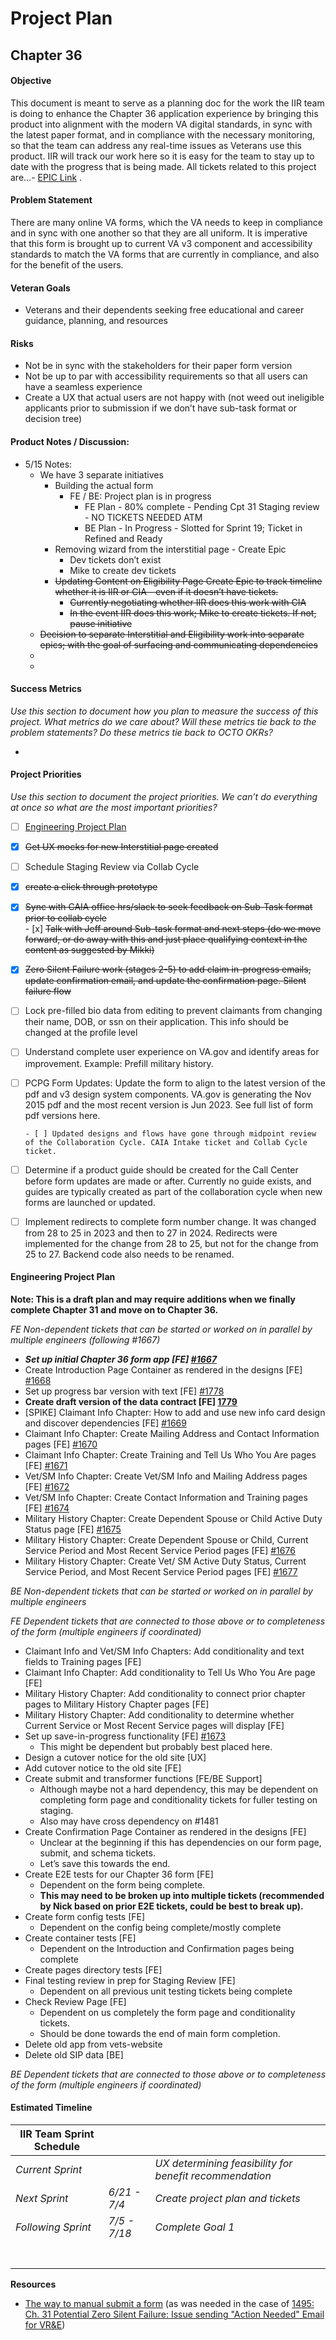 # Project Plan 

## Chapter 36

#### **Objective** 

This document is meant to serve as a planning doc for the work the IIR team is doing to enhance the Chapter 36 application experience by bringing this product into alignment with the modern VA digital standards, in sync with the latest paper format, and in compliance with the necessary monitoring, so that the team can address any real-time issues as Veterans use this product. IIR will track our work here so it is easy for the team to stay up to date with the progress that is being made. All tickets related to this project are…- [EPIC Link](https://github.com/orgs/department-of-veterans-affairs/projects/1360/views/24?pane=issue&itemId=2663136070&issue=department-of-veterans-affairs%7Cva-iir%7C1240) .

#### **Problem Statement**

There are many online VA forms, which the VA needs to keep in compliance and in sync with one another so that they are all uniform.  It is imperative that this form is brought up to current VA v3 component and accessibility standards to match the VA forms that are currently in compliance, and also for the benefit of the users.

#### **Veteran Goals**

- Veterans and their dependents seeking free educational and career guidance, planning, and resources 

#### **Risks**

* Not be in sync with the stakeholders for their paper form version  
* Not be up to par with accessibility requirements so that all users can have a seamless experience  
* Create a UX that actual users are not happy with (not weed out ineligible applicants prior to submission if we don’t have sub-task format or decision tree)

#### **Product Notes / Discussion:**

- 5/15 Notes:   
  - We have 3 separate initiatives  
    - Building the actual form  
      - FE / BE: Project plan is in progress  
        - FE Plan \- 80% complete \- Pending Cpt 31 Staging review \- NO TICKETS NEEDED ATM  
        - BE Plan \- In Progress \-  Slotted for Sprint 19; Ticket in Refined and Ready  
    - Removing wizard from the interstitial page \- Create Epic  
      - Dev tickets don’t exist  
      - Mike to create dev tickets  
    - ~~Updating Content on Eligibility Page Create Epic to track timeline whether it is IIR or CIA \- even if it doesn’t have tickets.~~  
      - ~~Currently negotiating whether IIR does this work with CIA~~  
      - ~~In the event IIR does this work; Mike to create tickets. If not, pause initiative~~  
  - ~~Decision to separate Interstitial and Eligibility work into separate epics; with the goal of surfacing and communicating dependencies~~   
  -   
  - 

#### **Success Metrics**

*Use this section to document how you plan to measure the success of this project. What metrics do we care about? Will these metrics tie back to the problem statements? Do these metrics tie back to OCTO OKRs?*

- 

#### **Project Priorities**

*Use this section to document the project priorities. We can’t do everything at once so what are the most important priorities?*

- [ ] [Engineering Project Plan](https://docs.google.com/document/d/1rFL28t8NtHtwzKbp7PGmY0UdtrhS95dAqb-hP9eiYQ8/edit?tab=t.0)  
- [x] ~~Get UX mocks for new Interstitial page created~~  
- [ ] Schedule Staging Review via Collab Cycle  
- [x] ~~create a click through prototype~~  
- [x] ~~Sync with CAIA office hrs/slack to seek feedback on Sub-Task format prior to collab cycle~~  
      - [x] ~~Talk with Jeff around Sub-task format and next steps (do we move forward, or do away with this and just place qualifying context in the content as suggested by Mikki)~~  
- [x] ~~Zero Silent Failure work (stages 2-5) to add claim in-progress emails, update confirmation email, and update the confirmation page. Silent failure flow~~

- [ ] Lock pre-filled bio data from editing to prevent claimants from changing their name, DOB, or ssn on their application. This info should be changed at the profile level

- [ ] Understand complete user experience on VA.gov and identify areas for improvement. Example: Prefill military history.

- [ ] PCPG Form Updates: Update the form to align to the latest version of the pdf and v3 design system components. VA.gov is generating the Nov 2015 pdf and the most recent version is Jun 2023\. See full list of form pdf versions here.

      - [ ] Updated designs and flows have gone through midpoint review of the Collaboration Cycle. CAIA Intake ticket and Collab Cycle ticket.  
              
- [ ] Determine if a product guide should be created for the Call Center before form updates are made or after. Currently no guide exists, and guides are typically created as part of the collaboration cycle when new forms are launched or updated.

- [ ] Implement redirects to complete form number change. It was changed from 28 to 25 in 2023 and then to 27 in 2024\. Redirects were implemented for the change from 28 to 25, but not for the change from 25 to 27\. Backend code also needs to be renamed.

#### **Engineering Project Plan**

**Note: This is a draft plan and may require additions when we finally complete Chapter 31 and move on to Chapter 36\.**

*FE Non-dependent tickets that can be started or worked on in parallel by multiple engineers (following \#1667)*

* ***Set up initial Chapter 36 form app \[FE\] [\#1667](https://github.com/orgs/department-of-veterans-affairs/projects/1360/views/1?pane=issue&itemId=108615004&issue=department-of-veterans-affairs%7Cva-iir%7C1667)***  
* Create Introduction Page Container as rendered in the designs \[FE\] [\#1668](https://github.com/orgs/department-of-veterans-affairs/projects/1360/views/1?pane=issue&itemId=108615839&issue=department-of-veterans-affairs%7Cva-iir%7C1668)  
* Set up progress bar version with text \[FE\] [\#1778](https://github.com/orgs/department-of-veterans-affairs/projects/1360/views/24?pane=issue&itemId=115149626&issue=department-of-veterans-affairs%7Cva-iir%7C1778)  
* **Create draft version of the data contract \[FE\] [1779](https://github.com/orgs/department-of-veterans-affairs/projects/1360/views/24?pane=issue&itemId=115150054&issue=department-of-veterans-affairs%7Cva-iir%7C1779)**  
* \[SPIKE\] Claimant Info Chapter: How to add and use new info card design and discover dependencies \[FE\] [\#1669](https://github.com/orgs/department-of-veterans-affairs/projects/1360/views/1?pane=issue&itemId=108617492&issue=department-of-veterans-affairs%7Cva-iir%7C1669)  
* Claimant Info Chapter: Create Mailing Address and Contact Information pages \[FE\] [\#1670](https://github.com/orgs/department-of-veterans-affairs/projects/1360/views/1?pane=issue&itemId=108618447&issue=department-of-veterans-affairs%7Cva-iir%7C1670)  
* Claimant Info Chapter: Create Training and Tell Us Who You Are pages \[FE\] [\#1671](https://github.com/orgs/department-of-veterans-affairs/projects/1360/views/1?pane=issue&itemId=108620462&issue=department-of-veterans-affairs%7Cva-iir%7C1671)  
* Vet/SM Info Chapter: Create Vet/SM Info and Mailing Address pages \[FE\] [\#1672](https://github.com/orgs/department-of-veterans-affairs/projects/1360/views/1?pane=issue&itemId=108621369&issue=department-of-veterans-affairs%7Cva-iir%7C1672)  
* Vet/SM Info Chapter: Create Contact Information and Training pages \[FE\] [\#1674](https://github.com/orgs/department-of-veterans-affairs/projects/1360/views/1?pane=issue&itemId=108627235&issue=department-of-veterans-affairs%7Cva-iir%7C1674)  
* Military History Chapter: Create Dependent Spouse or Child Active Duty Status page \[FE\] [\#1675](https://github.com/orgs/department-of-veterans-affairs/projects/1360/views/1?pane=issue&itemId=108628985&issue=department-of-veterans-affairs%7Cva-iir%7C1675)  
* Military History Chapter: Create Dependent Spouse or Child, Current Service Period and Most Recent Service Period pages \[FE\] [\#1676](https://github.com/orgs/department-of-veterans-affairs/projects/1360/views/1?pane=issue&itemId=108629488&issue=department-of-veterans-affairs%7Cva-iir%7C1676)  
* Military History Chapter: Create Vet/ SM Active Duty Status, Current Service Period, and Most Recent Service Period pages \[FE\] [\#1677](https://github.com/orgs/department-of-veterans-affairs/projects/1360/views/1?pane=issue&itemId=108629976&issue=department-of-veterans-affairs%7Cva-iir%7C1677)


*BE Non-dependent tickets that can be started or worked on in parallel by multiple engineers*

*FE Dependent tickets that are connected to those above or to completeness of the form (multiple engineers if coordinated)*

* Claimant Info and Vet/SM Info Chapters: Add conditionality and text fields to Training pages \[FE\]  
* Claimant Info Chapter: Add conditionality to Tell Us Who You Are page \[FE\]  
* Military History Chapter: Add conditionality to connect prior chapter pages to Military History Chapter pages \[FE\]  
* Military History Chapter: Add conditionality to determine whether Current Service or Most Recent Service pages will display \[FE\]  
* Set up save-in-progress functionality \[FE\] [\#1673](https://github.com/orgs/department-of-veterans-affairs/projects/1360/views/1?pane=issue&itemId=108621887&issue=department-of-veterans-affairs%7Cva-iir%7C1673)  
  * This might be dependent but probably best placed here.  
* Design a cutover notice for the old site \[UX\]   
* Add cutover notice to the old site \[FE\]   
* Create submit and transformer functions \[FE/BE Support\]   
  * Although maybe not a hard dependency, this may be dependent on completing form page and conditionality tickets for fuller testing on staging.  
  * Also may have cross dependency on \#1481  
* Create Confirmation Page Container as rendered in the designs \[FE\]  
  * Unclear at the beginning if this has dependencies on our form page, submit, and schema tickets.  
  * Let’s save this towards the end.  
* Create E2E tests for our Chapter 36 form \[FE\]   
  * Dependent on the form being complete.  
  * **This may need to be broken up into multiple tickets (recommended by Nick based on prior E2E tickets, could be best to break up).**  
* Create form config tests \[FE\]   
  * Dependent on the config being complete/mostly complete  
* Create container tests \[FE\]   
  * Dependent on the Introduction and Confirmation pages being complete  
* Create pages directory tests \[FE\]   
* Final testing review in prep for Staging Review \[FE\]   
  * Dependent on all previous unit testing tickets being complete  
* Check Review Page \[FE\]   
  * Dependent on us completely the form page and conditionality tickets.  
  * Should be done towards the end of main form completion.  
* Delete old app from vets-website  
* Delete old SIP data \[BE\] 

*BE Dependent tickets that are connected to those above or to completeness of the form (multiple engineers if coordinated)*

#### **Estimated Timeline**

| IIR Team Sprint Schedule |  |  |
| ----- | :---- | :---- |
| *Current Sprint*  |  | *UX determining feasibility for benefit recommendation*  |
| *Next Sprint* | *6/21 \- 7/4* | *Create project plan and tickets* |
| *Following Sprint* | *7/5 \- 7/18* | *Complete Goal 1* |
|  |  |  |
|  |  |  |
|  |  |  |
|  |  |  |
|  |  |  |
|  |  |  |
|  |  |  |

**Resources**

* [The way to manual submit a form](https://github.com/department-of-veterans-affairs/va.gov-team-sensitive/blob/master/platform/practices/zero-silent-failures/remediation.md#manual-upload-process-with-vba-ofo) (as was needed in the case of [1495: Ch. 31 Potential Zero Silent Failure: Issue sending "Action Needed" Email for VR\&E](https://github.com/department-of-veterans-affairs/va-iir/issues/1495))
